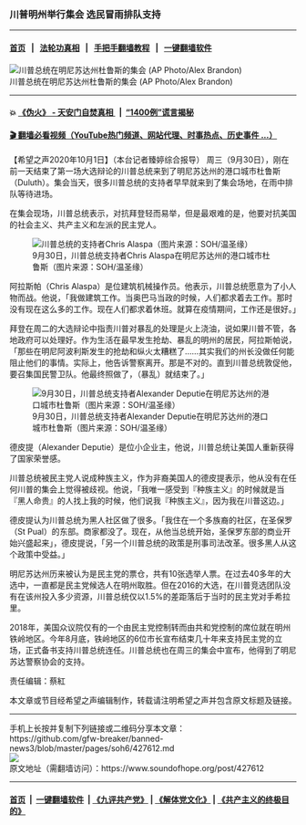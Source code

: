 ### 川普明州举行集会 选民冒雨排队支持
------------------------

#### [首页](https://github.com/gfw-breaker/banned-news3/blob/master/README.md) &nbsp;&nbsp;|&nbsp;&nbsp; [法轮功真相](https://github.com/begood0513/basic/blob/master/README.md)  &nbsp;&nbsp;|&nbsp;&nbsp; [手把手翻墙教程](https://github.com/gfw-breaker/guides/wiki)  &nbsp;&nbsp;|&nbsp;&nbsp; [一键翻墙软件](https://github.com/gfw-breaker/nogfw/blob/master/README.md)  



<div><img alt="川普总统在明尼苏达州杜鲁斯的集会 (AP Photo/Alex Brandon)" src="https://img.soundofhope.org/2020-09/1601534007344.jpeg"/>
<br/><figcaption class="caption">
 川普总统在明尼苏达州杜鲁斯的集会 (AP Photo/Alex Brandon)
</figcaption></div><hr/>

#### 💥 [《伪火》 - 天安门自焚真相 ](http://158.247.195.190:10000/videos/blog/weihuo.html)&nbsp; |&nbsp; [“1400例”谎言揭秘  ](http://158.247.195.190:10000/videos/blog/jiexi1400.html)

#### [ 🎬  翻墙必看视频（YouTube热门频道、网站代理、时事热点、历史事件 ...）](https://github.com/gfw-breaker/links/blob/master/banned.md)

<div><div class="Content__Wrapper sc-1bvya0-0 grZQxZ">
 <p class="meta-top">
  <span class="meta">
   【希望之声2020年10月1日】（本台记者臻婷综合报导）
  </span>
  周三（9月30日），刚在前一天结束了第一场大选辩论的川普总统来到了明尼苏达州的港口城市杜鲁斯（Duluth）。集会当天，很多川普总统的支持者早早就来到了集会场地，在雨中排队等待进场。
 </p>
 <p>
  在集会现场，川普总统表示，对抗拜登轻而易举，但是最艰难的是，他要对抗美国的社会主义、共产主义和左派的民主党人。
 </p>
 <figure class="OImage__StyledFigure-sc-1lfley0-0 hHSfVg">
  <img alt="川普总统的支持者Chris Alaspa（图片来源：SOH/温圣缘）" src="https://img.soundofhope.org/2020-09/1939-1601533504384.jpeg"/>
  <br/><figcaption>
   9月30日，川普总统支持者Chris Alaspa在明尼苏达州的港口城市杜鲁斯（图片来源：SOH/温圣缘）
  </figcaption>
 </figure>
 <p>
  阿拉斯帕（Chris Alaspa）是位建筑机械操作员。他表示，川普总统愿意为了小人物而战。他说，「我做建筑工作。当奥巴马当政的时候，人们都求着去工作。那时没有现在这么多的工作。现在人们都求着休班。就算在疫情期间，工作还是很好。」
 </p>
 <p>
  拜登在周二的大选辩论中指责川普对暴乱的处理是火上浇油，说如果川普不管，各地政府可以处理好。作为生活在最早发生抢劫、暴乱的明州的居民，阿拉斯帕说，「那些在明尼阿波利斯发生的抢劫和纵火太糟糕了……其实我们的州长没做任何能阻止他们的事情。实际上，他告诉警察离开。那是不对的。直到川普总统敦促他，要召集国民警卫队。他最终照做了，（暴乱）就结束了。」
 </p>
 <figure class="OImage__StyledFigure-sc-1lfley0-0 hHSfVg">
  <img alt="9月30日，川普总统支持者Alexander Deputie在明尼苏达州的港口城市杜鲁斯（图片来源：SOH/温圣缘）" src="https://img.soundofhope.org/2020-09/1941-1601534392103.jpeg"/>
  <br/><figcaption>
   9月30日，川普总统支持者Alexander Deputie在明尼苏达州的港口城市杜鲁斯（图片来源：SOH/温圣缘）
  </figcaption>
 </figure>
 <p>
  德皮提（Alexander Deputie）是位小企业主，他说，川普总统让美国人重新获得了国家荣誉感。
 </p>
 <div class="AD_Embed__Wrap-sc-1xslmin-0 igMuqX module desktop">
  <div>
  </div>
 </div>
 <p>
  川普总统被民主党人说成种族主义，作为非裔美国人的德皮提表示，他从没有在任何川普的集会上觉得被歧视。他说，「我唯一感受到『种族主义』的时候就是当『黑人命贵』的人找上我的时候，他们说我『种族主义』，因为我在川普这边。」
 </p>
 <p>
  德皮提认为川普总统为黑人社区做了很多。「我住在一个多族裔的社区，在圣保罗（St Pual）的东部。商家都没了。现在，从他当总统开始，圣保罗东部的商业开始兴盛起来」，德皮提说，「另一个川普总统的政策是刑事司法改革。很多黑人从这个政策中受益。」
 </p>
 <p>
  明尼苏达州历来被认为是民主党的票仓，共有10张选举人票。在过去40多年的大选中，一直都是民主党候选人在明州取胜。但在2016的大选，在川普竞选团队没有在该州投入多少资源，川普总统仅以1.5%的差距落后于当时的民主党对手希拉里。
 </p>
 <p>
  2018年，美国众议院仅有的一个由民主党控制转而由共和党控制的席位就在明州铁岭地区。今年8月底，铁岭地区的6位市长宣布结束几十年来支持民主党的立场，正式备书支持川普总统连任。川普总统也在周三的集会中宣布，他得到了明尼苏达警察协会的支持。
 </p>
 <p class="meta-btm">
  责任编辑：蔡紅
 </p>
 <p class="meta-btm">
  本文章或节目经希望之声编辑制作，转载请注明希望之声并包含原文标题及链接。
 </p>
</div>
</div>
<hr/>
手机上长按并复制下列链接或二维码分享本文章：<br/>
https://github.com/gfw-breaker/banned-news3/blob/master/pages/soh6/427612.md <br/>
<a href='https://github.com/gfw-breaker/banned-news3/blob/master/pages/soh6/427612.md'><img src='https://github.com/gfw-breaker/banned-news3/blob/master/pages/soh6/427612.md.png'/></a> <br/>
原文地址（需翻墙访问）：https://www.soundofhope.org/post/427612


------------------------
#### [首页](https://github.com/gfw-breaker/banned-news3/blob/master/README.md) &nbsp;|&nbsp; [一键翻墙软件](https://github.com/gfw-breaker/nogfw/blob/master/README.md) &nbsp;| [《九评共产党》](https://github.com/gfw-breaker/9ping.md/blob/master/README.md#九评之一评共产党是什么) | [《解体党文化》](https://github.com/gfw-breaker/jtdwh.md/blob/master/README.md) | [《共产主义的终极目的》](https://github.com/gfw-breaker/gczydzjmd.md/blob/master/README.md)


<img src='http://gfw-breaker.win/banned-news3/pages/soh6/427612.md' width='0px' height='0px'/>